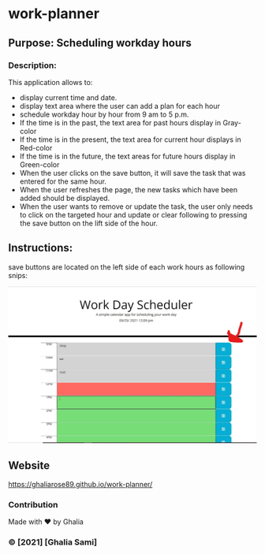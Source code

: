 # work-planner

## Purpose: Scheduling workday hours

### Description: 
This application allows to:
* display current time and date.
* display text area where the user can add a plan for each hour
* schedule workday hour by hour from 9 am to 5 p.m.
* If the time is in the past, the text area for past hours display in Gray-color
* If the time is in the present, the text area for current hour displays in Red-color
* If the time is in the  future, the text areas for future hours display in Green-color
* When the user clicks on the save button, it will save the task that was entered for the same hour.
* When the user refreshes the page, the new tasks which have been added should be displayed.
* When the user wants to remove or update the task, the user only needs to click on the targeted hour and update or clear following to pressing the save button on the lift side of the hour.

## Instructions:
save buttons are located on the left side of each work hours 
as  following snips:

![ScreenShot](./assets/pictures/Capture1.JPG)


## Website
 https://ghaliarose89.github.io/work-planner/


### Contribution
Made with ❤️️ by Ghalia


### ©️ [2021] [Ghalia Sami]

